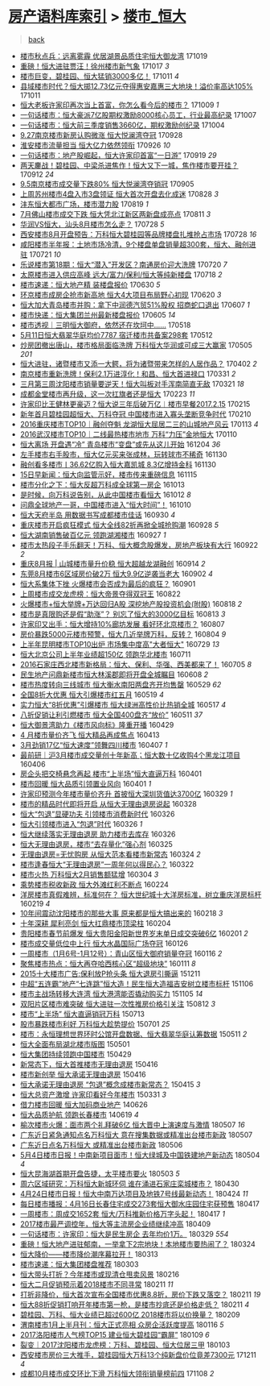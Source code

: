 [房产语料库索引](../../README.md)  > [楼市_恒大](楼市_恒大.md)
====
> [back](../README.md)

- [楼市秋点兵：远离雾霾 优居湖景品质住宅恒大御龙湾](http://jkwz.applinzi.com/ittc/7026180582021792784.html#%E6%A5%BC%E5%B8%82%E7%A7%8B%E7%82%B9%E5%85%B5%EF%BC%9A%E8%BF%9C%E7%A6%BB%E9%9B%BE%E9%9C%BE+%E4%BC%98%E5%B1%85%E6%B9%96%E6%99%AF%E5%93%81%E8%B4%A8%E4%BD%8F%E5%AE%85%E6%81%92%E5%A4%A7%E5%BE%A1%E9%BE%99%E6%B9%BE) 171019  
- [重磅！恒大进驻贾汪！徐州楼市新气象](http://jkwz.applinzi.com/ittc/7025438678686630928.html#%E9%87%8D%E7%A3%85%EF%BC%81%E6%81%92%E5%A4%A7%E8%BF%9B%E9%A9%BB%E8%B4%BE%E6%B1%AA%EF%BC%81%E5%BE%90%E5%B7%9E%E6%A5%BC%E5%B8%82%E6%96%B0%E6%B0%94%E8%B1%A1) 171017 *3* 
- [楼市巨变，碧桂园、恒大猛销3000多亿！](http://jkwz.applinzi.com/ittc/7023231100976104465.html#%E6%A5%BC%E5%B8%82%E5%B7%A8%E5%8F%98%EF%BC%8C%E7%A2%A7%E6%A1%82%E5%9B%AD%E3%80%81%E6%81%92%E5%A4%A7%E7%8C%9B%E9%94%803000%E5%A4%9A%E4%BA%BF%EF%BC%81) 171011 *4* 
- [县域楼市时代？恒大掷12.73亿元夺得惠安嘉惠三大地块！溢价率高达105%](http://jkwz.applinzi.com/ittc/7023189539751986193.html#%E5%8E%BF%E5%9F%9F%E6%A5%BC%E5%B8%82%E6%97%B6%E4%BB%A3%EF%BC%9F%E6%81%92%E5%A4%A7%E6%8E%B712.73%E4%BA%BF%E5%85%83%E5%A4%BA%E5%BE%97%E6%83%A0%E5%AE%89%E5%98%89%E6%83%A0%E4%B8%89%E5%A4%A7%E5%9C%B0%E5%9D%97%EF%BC%81%E6%BA%A2%E4%BB%B7%E7%8E%87%E9%AB%98%E8%BE%BE105%25) 171011  
- [恒大老板许家印再次当上首富，你怎么看今后的楼市？](http://jkwz.applinzi.com/ittc/7022364651088774160.html#%E6%81%92%E5%A4%A7%E8%80%81%E6%9D%BF%E8%AE%B8%E5%AE%B6%E5%8D%B0%E5%86%8D%E6%AC%A1%E5%BD%93%E4%B8%8A%E9%A6%96%E5%AF%8C%EF%BC%8C%E4%BD%A0%E6%80%8E%E4%B9%88%E7%9C%8B%E4%BB%8A%E5%90%8E%E7%9A%84%E6%A5%BC%E5%B8%82%EF%BC%9F) 171009 *1* 
- [一句话楼市：恒大豪派7亿股期权激励8000核心员工，行业最高纪录](http://jkwz.applinzi.com/ittc/7021663870329029648.html#%E4%B8%80%E5%8F%A5%E8%AF%9D%E6%A5%BC%E5%B8%82%EF%BC%9A%E6%81%92%E5%A4%A7%E8%B1%AA%E6%B4%BE7%E4%BA%BF%E8%82%A1%E6%9C%9F%E6%9D%83%E6%BF%80%E5%8A%B18000%E6%A0%B8%E5%BF%83%E5%91%98%E5%B7%A5%EF%BC%8C%E8%A1%8C%E4%B8%9A%E6%9C%80%E9%AB%98%E7%BA%AA%E5%BD%95) 171007  
- [一句话楼市：恒大前三季度销售3660亿，期权激励创纪录](http://jkwz.applinzi.com/ittc/7020538411641996305.html#%E4%B8%80%E5%8F%A5%E8%AF%9D%E6%A5%BC%E5%B8%82%EF%BC%9A%E6%81%92%E5%A4%A7%E5%89%8D%E4%B8%89%E5%AD%A3%E5%BA%A6%E9%94%80%E5%94%AE3660%E4%BA%BF%EF%BC%8C%E6%9C%9F%E6%9D%83%E6%BF%80%E5%8A%B1%E5%88%9B%E7%BA%AA%E5%BD%95) 171004  
- [9.27南京楼市新房认购微涨 恒大悦澜湾夺冠](http://jkwz.applinzi.com/ittc/7018246761074918416.html#9.27%E5%8D%97%E4%BA%AC%E6%A5%BC%E5%B8%82%E6%96%B0%E6%88%BF%E8%AE%A4%E8%B4%AD%E5%BE%AE%E6%B6%A8+%E6%81%92%E5%A4%A7%E6%82%A6%E6%BE%9C%E6%B9%BE%E5%A4%BA%E5%86%A0) 170928  
- [淮安楼市流量担当 恒大亿力依然领衔](http://jkwz.applinzi.com/ittc/7017542155789403153.html#%E6%B7%AE%E5%AE%89%E6%A5%BC%E5%B8%82%E6%B5%81%E9%87%8F%E6%8B%85%E5%BD%93+%E6%81%92%E5%A4%A7%E4%BA%BF%E5%8A%9B%E4%BE%9D%E7%84%B6%E9%A2%86%E8%A1%94) 170926 *10* 
- [一句话楼市：地产股崛起，恒大许家印首富“一日游”](http://jkwz.applinzi.com/ittc/7014791705545671697.html#%E4%B8%80%E5%8F%A5%E8%AF%9D%E6%A5%BC%E5%B8%82%EF%BC%9A%E5%9C%B0%E4%BA%A7%E8%82%A1%E5%B4%9B%E8%B5%B7%EF%BC%8C%E6%81%92%E5%A4%A7%E8%AE%B8%E5%AE%B6%E5%8D%B0%E9%A6%96%E5%AF%8C%E2%80%9C%E4%B8%80%E6%97%A5%E6%B8%B8%E2%80%9D) 170919 *29* 
- [两天鏖战！碧桂园、中梁杀进焦作！恒大又下一城，焦作楼市要开挂？](http://jkwz.applinzi.com/ittc/7012342433898300432.html#%E4%B8%A4%E5%A4%A9%E9%8F%96%E6%88%98%EF%BC%81%E7%A2%A7%E6%A1%82%E5%9B%AD%E3%80%81%E4%B8%AD%E6%A2%81%E6%9D%80%E8%BF%9B%E7%84%A6%E4%BD%9C%EF%BC%81%E6%81%92%E5%A4%A7%E5%8F%88%E4%B8%8B%E4%B8%80%E5%9F%8E%EF%BC%8C%E7%84%A6%E4%BD%9C%E6%A5%BC%E5%B8%82%E8%A6%81%E5%BC%80%E6%8C%82%EF%BC%9F) 170912 *24* 
- [9.5南京楼市成交量下跌80% 恒大悦澜湾夺销冠](http://jkwz.applinzi.com/ittc/7009945226356196368.html#9.5%E5%8D%97%E4%BA%AC%E6%A5%BC%E5%B8%82%E6%88%90%E4%BA%A4%E9%87%8F%E4%B8%8B%E8%B7%8C80%25+%E6%81%92%E5%A4%A7%E6%82%A6%E6%BE%9C%E6%B9%BE%E5%A4%BA%E9%94%80%E5%86%A0) 170905  
- [上周苏州楼市4盘入市3盘领证 恒大首次开盘去化成迷](http://jkwz.applinzi.com/ittc/7006805339088094224.html#%E4%B8%8A%E5%91%A8%E8%8B%8F%E5%B7%9E%E6%A5%BC%E5%B8%824%E7%9B%98%E5%85%A5%E5%B8%823%E7%9B%98%E9%A2%86%E8%AF%81+%E6%81%92%E5%A4%A7%E9%A6%96%E6%AC%A1%E5%BC%80%E7%9B%98%E5%8E%BB%E5%8C%96%E6%88%90%E8%BF%B7) 170828 *3* 
- [沣东恒大都市广场，楼市潜力股](http://jkwz.applinzi.com/ittc/7003468646301828113.html#%E6%B2%A3%E4%B8%9C%E6%81%92%E5%A4%A7%E9%83%BD%E5%B8%82%E5%B9%BF%E5%9C%BA%EF%BC%8C%E6%A5%BC%E5%B8%82%E6%BD%9C%E5%8A%9B%E8%82%A1) 170819 *1* 
- [7月佛山楼市成交下跌 恒大凭北江新区两新盘成亮点](http://jkwz.applinzi.com/ittc/7000448578286519313.html#7%E6%9C%88%E4%BD%9B%E5%B1%B1%E6%A5%BC%E5%B8%82%E6%88%90%E4%BA%A4%E4%B8%8B%E8%B7%8C+%E6%81%92%E5%A4%A7%E5%87%AD%E5%8C%97%E6%B1%9F%E6%96%B0%E5%8C%BA%E4%B8%A4%E6%96%B0%E7%9B%98%E6%88%90%E4%BA%AE%E7%82%B9) 170811 *3* 
- [华润VS恒大，汕头8月楼市怎么走？](http://jkwz.applinzi.com/ittc/6995362000769909777.html#%E5%8D%8E%E6%B6%A6VS%E6%81%92%E5%A4%A7%EF%BC%8C%E6%B1%95%E5%A4%B48%E6%9C%88%E6%A5%BC%E5%B8%82%E6%80%8E%E4%B9%88%E8%B5%B0%EF%BC%9F) 170728 *5* 
- [西安楼市8月开盘预告：万科恒大碧桂园等品牌楼盘扎堆抢占市场](http://jkwz.applinzi.com/ittc/6995263836318598160.html#%E8%A5%BF%E5%AE%89%E6%A5%BC%E5%B8%828%E6%9C%88%E5%BC%80%E7%9B%98%E9%A2%84%E5%91%8A%EF%BC%9A%E4%B8%87%E7%A7%91%E6%81%92%E5%A4%A7%E7%A2%A7%E6%A1%82%E5%9B%AD%E7%AD%89%E5%93%81%E7%89%8C%E6%A5%BC%E7%9B%98%E6%89%8E%E5%A0%86%E6%8A%A2%E5%8D%A0%E5%B8%82%E5%9C%BA) 170728 *16* 
- [咸阳楼市半年报：土地市场冷清，9个楼盘单盘销量超300套，恒大、融创进驻](http://jkwz.applinzi.com/ittc/6992817877978448913.html#%E5%92%B8%E9%98%B3%E6%A5%BC%E5%B8%82%E5%8D%8A%E5%B9%B4%E6%8A%A5%EF%BC%9A%E5%9C%9F%E5%9C%B0%E5%B8%82%E5%9C%BA%E5%86%B7%E6%B8%85%EF%BC%8C9%E4%B8%AA%E6%A5%BC%E7%9B%98%E5%8D%95%E7%9B%98%E9%94%80%E9%87%8F%E8%B6%85300%E5%A5%97%EF%BC%8C%E6%81%92%E5%A4%A7%E3%80%81%E8%9E%8D%E5%88%9B%E8%BF%9B%E9%A9%BB) 170721 *10* 
- [乐说楼市第18期：恒大“潜入”开发区？南通房价迎大洗牌](http://jkwz.applinzi.com/ittc/6992391841709048849.html#%E4%B9%90%E8%AF%B4%E6%A5%BC%E5%B8%82%E7%AC%AC18%E6%9C%9F%EF%BC%9A%E6%81%92%E5%A4%A7%E2%80%9C%E6%BD%9C%E5%85%A5%E2%80%9D%E5%BC%80%E5%8F%91%E5%8C%BA%EF%BC%9F%E5%8D%97%E9%80%9A%E6%88%BF%E4%BB%B7%E8%BF%8E%E5%A4%A7%E6%B4%97%E7%89%8C) 170720 *7* 
- [太原楼市进入供应高峰 远大/富力/保利/恒大等纯新楼盘](http://jkwz.applinzi.com/ittc/6991657661723313168.html#%E5%A4%AA%E5%8E%9F%E6%A5%BC%E5%B8%82%E8%BF%9B%E5%85%A5%E4%BE%9B%E5%BA%94%E9%AB%98%E5%B3%B0+%E8%BF%9C%E5%A4%A7%2F%E5%AF%8C%E5%8A%9B%2F%E4%BF%9D%E5%88%A9%2F%E6%81%92%E5%A4%A7%E7%AD%89%E7%BA%AF%E6%96%B0%E6%A5%BC%E7%9B%98) 170718 *2* 
- [楼市速递：恒大地产精 装楼盘报价](http://jkwz.applinzi.com/ittc/6984869514242950148.html#%E6%A5%BC%E5%B8%82%E9%80%9F%E9%80%92%EF%BC%9A%E6%81%92%E5%A4%A7%E5%9C%B0%E4%BA%A7%E7%B2%BE+%E8%A3%85%E6%A5%BC%E7%9B%98%E6%8A%A5%E4%BB%B7) 170630 *5* 
- [环京楼市成房企抢市新高地 恒大4大项目布局野心初现](http://jkwz.applinzi.com/ittc/6981279554902426628.html#%E7%8E%AF%E4%BA%AC%E6%A5%BC%E5%B8%82%E6%88%90%E6%88%BF%E4%BC%81%E6%8A%A2%E5%B8%82%E6%96%B0%E9%AB%98%E5%9C%B0+%E6%81%92%E5%A4%A74%E5%A4%A7%E9%A1%B9%E7%9B%AE%E5%B8%83%E5%B1%80%E9%87%8E%E5%BF%83%E5%88%9D%E7%8E%B0) 170620 *3* 
- [恒大加大青岛楼市并购：拿下中润德汽贸51%股权 招商蛇口退出](http://jkwz.applinzi.com/ittc/6976208490295985157.html#%E6%81%92%E5%A4%A7%E5%8A%A0%E5%A4%A7%E9%9D%92%E5%B2%9B%E6%A5%BC%E5%B8%82%E5%B9%B6%E8%B4%AD%EF%BC%9A%E6%8B%BF%E4%B8%8B%E4%B8%AD%E6%B6%A6%E5%BE%B7%E6%B1%BD%E8%B4%B851%25%E8%82%A1%E6%9D%83+%E6%8B%9B%E5%95%86%E8%9B%87%E5%8F%A3%E9%80%80%E5%87%BA) 170607 *1* 
- [楼市快递：恒大集团兰州最新楼盘报价](http://jkwz.applinzi.com/ittc/6975599778904687621.html#%E6%A5%BC%E5%B8%82%E5%BF%AB%E9%80%92%EF%BC%9A%E6%81%92%E5%A4%A7%E9%9B%86%E5%9B%A2%E5%85%B0%E5%B7%9E%E6%9C%80%E6%96%B0%E6%A5%BC%E7%9B%98%E6%8A%A5%E4%BB%B7) 170605 *14* 
- [楼市透视｜三明恒大御府，依然还在坎坷中……](http://jkwz.applinzi.com/ittc/6969107101006693380.html#%E6%A5%BC%E5%B8%82%E9%80%8F%E8%A7%86%EF%BD%9C%E4%B8%89%E6%98%8E%E6%81%92%E5%A4%A7%E5%BE%A1%E5%BA%9C%EF%BC%8C%E4%BE%9D%E7%84%B6%E8%BF%98%E5%9C%A8%E5%9D%8E%E5%9D%B7%E4%B8%AD%E2%80%A6%E2%80%A6) 170518  
- [5月11日恒大翡翠华庭均价7787 宿迁楼市共备案298套](http://jkwz.applinzi.com/ittc/6966783077245256709.html#5%E6%9C%8811%E6%97%A5%E6%81%92%E5%A4%A7%E7%BF%A1%E7%BF%A0%E5%8D%8E%E5%BA%AD%E5%9D%87%E4%BB%B77787+%E5%AE%BF%E8%BF%81%E6%A5%BC%E5%B8%82%E5%85%B1%E5%A4%87%E6%A1%88298%E5%A5%97) 170512  
- [炒房团撤出唐山，楼市格局面临洗牌 万科恒大华润或可成三大赢家](http://jkwz.applinzi.com/ittc/6964325780208223236.html#%E7%82%92%E6%88%BF%E5%9B%A2%E6%92%A4%E5%87%BA%E5%94%90%E5%B1%B1%EF%BC%8C%E6%A5%BC%E5%B8%82%E6%A0%BC%E5%B1%80%E9%9D%A2%E4%B8%B4%E6%B4%97%E7%89%8C+%E4%B8%87%E7%A7%91%E6%81%92%E5%A4%A7%E5%8D%8E%E6%B6%A6%E6%88%96%E5%8F%AF%E6%88%90%E4%B8%89%E5%A4%A7%E8%B5%A2%E5%AE%B6) 170505 *201* 
- [恒大进驻，诸暨楼市又添一大鳄，将为诸暨带来怎样的人居作品？](http://jkwz.applinzi.com/ittc/6952037245136667653.html#%E6%81%92%E5%A4%A7%E8%BF%9B%E9%A9%BB%EF%BC%8C%E8%AF%B8%E6%9A%A8%E6%A5%BC%E5%B8%82%E5%8F%88%E6%B7%BB%E4%B8%80%E5%A4%A7%E9%B3%84%EF%BC%8C%E5%B0%86%E4%B8%BA%E8%AF%B8%E6%9A%A8%E5%B8%A6%E6%9D%A5%E6%80%8E%E6%A0%B7%E7%9A%84%E4%BA%BA%E5%B1%85%E4%BD%9C%E5%93%81%EF%BC%9F) 170402 *2* 
- [南京楼市重新洗牌！保利2.1万进淳化！和昌、恒大首进禄口](http://jkwz.applinzi.com/ittc/6951226634668606468.html#%E5%8D%97%E4%BA%AC%E6%A5%BC%E5%B8%82%E9%87%8D%E6%96%B0%E6%B4%97%E7%89%8C%EF%BC%81%E4%BF%9D%E5%88%A92.1%E4%B8%87%E8%BF%9B%E6%B7%B3%E5%8C%96%EF%BC%81%E5%92%8C%E6%98%8C%E3%80%81%E6%81%92%E5%A4%A7%E9%A6%96%E8%BF%9B%E7%A6%84%E5%8F%A3) 170331 *2* 
- [三月第三周沈阳楼市销量要逆天！恒大叫板对手浑南简直无敌](http://jkwz.applinzi.com/ittc/6947418095617573892.html#%E4%B8%89%E6%9C%88%E7%AC%AC%E4%B8%89%E5%91%A8%E6%B2%88%E9%98%B3%E6%A5%BC%E5%B8%82%E9%94%80%E9%87%8F%E8%A6%81%E9%80%86%E5%A4%A9%EF%BC%81%E6%81%92%E5%A4%A7%E5%8F%AB%E6%9D%BF%E5%AF%B9%E6%89%8B%E6%B5%91%E5%8D%97%E7%AE%80%E7%9B%B4%E6%97%A0%E6%95%8C) 170321 *18* 
- [成都金堂楼市再升级，这一次扛旗者还是恒大](http://jkwz.applinzi.com/ittc/6937837015117857797.html#%E6%88%90%E9%83%BD%E9%87%91%E5%A0%82%E6%A5%BC%E5%B8%82%E5%86%8D%E5%8D%87%E7%BA%A7%EF%BC%8C%E8%BF%99%E4%B8%80%E6%AC%A1%E6%89%9B%E6%97%97%E8%80%85%E8%BF%98%E6%98%AF%E6%81%92%E5%A4%A7) 170223 *11* 
- [许家印比王健林更豪迈？恒大说三年后破万亿︱楼市早餐2017.2.15](http://jkwz.applinzi.com/ittc/6934745369354437637.html#%E8%AE%B8%E5%AE%B6%E5%8D%B0%E6%AF%94%E7%8E%8B%E5%81%A5%E6%9E%97%E6%9B%B4%E8%B1%AA%E8%BF%88%EF%BC%9F%E6%81%92%E5%A4%A7%E8%AF%B4%E4%B8%89%E5%B9%B4%E5%90%8E%E7%A0%B4%E4%B8%87%E4%BA%BF%EF%B8%B1%E6%A5%BC%E5%B8%82%E6%97%A9%E9%A4%902017.2.15) 170215  
- [新年首月碧桂园超恒大、万科夺冠 中国楼市进入寡头垄断竞争时代](http://jkwz.applinzi.com/ittc/6933005399665148932.html#%E6%96%B0%E5%B9%B4%E9%A6%96%E6%9C%88%E7%A2%A7%E6%A1%82%E5%9B%AD%E8%B6%85%E6%81%92%E5%A4%A7%E3%80%81%E4%B8%87%E7%A7%91%E5%A4%BA%E5%86%A0+%E4%B8%AD%E5%9B%BD%E6%A5%BC%E5%B8%82%E8%BF%9B%E5%85%A5%E5%AF%A1%E5%A4%B4%E5%9E%84%E6%96%AD%E7%AB%9E%E4%BA%89%E6%97%B6%E4%BB%A3) 170210  
- [2016重庆楼市TOP10｜融创夺魁 龙湖恒大屈居二三的山城地产风云](http://jkwz.applinzi.com/ittc/6922673502741332996.html#2016%E9%87%8D%E5%BA%86%E6%A5%BC%E5%B8%82TOP10%EF%BD%9C%E8%9E%8D%E5%88%9B%E5%A4%BA%E9%AD%81+%E9%BE%99%E6%B9%96%E6%81%92%E5%A4%A7%E5%B1%88%E5%B1%85%E4%BA%8C%E4%B8%89%E7%9A%84%E5%B1%B1%E5%9F%8E%E5%9C%B0%E4%BA%A7%E9%A3%8E%E4%BA%91) 170113 *4* 
- [2016武汉楼市TOP10｜二线最热楼市地市 万科“力压”金地恒大](http://jkwz.applinzi.com/ittc/6921296908814648324.html#2016%E6%AD%A6%E6%B1%89%E6%A5%BC%E5%B8%82TOP10%EF%BD%9C%E4%BA%8C%E7%BA%BF%E6%9C%80%E7%83%AD%E6%A5%BC%E5%B8%82%E5%9C%B0%E5%B8%82+%E4%B8%87%E7%A7%91%E2%80%9C%E5%8A%9B%E5%8E%8B%E2%80%9D%E9%87%91%E5%9C%B0%E6%81%92%E5%A4%A7) 170110  
- [恒大离场 开盘遇“冷” 青岛楼市“变盘”或先从这儿开始](http://jkwz.applinzi.com/ittc/6907801952598885381.html#%E6%81%92%E5%A4%A7%E7%A6%BB%E5%9C%BA+%E5%BC%80%E7%9B%98%E9%81%87%E2%80%9C%E5%86%B7%E2%80%9D+%E9%9D%92%E5%B2%9B%E6%A5%BC%E5%B8%82%E2%80%9C%E5%8F%98%E7%9B%98%E2%80%9D%E6%88%96%E5%85%88%E4%BB%8E%E8%BF%99%E5%84%BF%E5%BC%80%E5%A7%8B) 161204 *36* 
- [左手楼市右手股市，恒大亿元买来张成林，玩转球市不稀奇](http://jkwz.applinzi.com/ittc/6906314152443642884.html#%E5%B7%A6%E6%89%8B%E6%A5%BC%E5%B8%82%E5%8F%B3%E6%89%8B%E8%82%A1%E5%B8%82%EF%BC%8C%E6%81%92%E5%A4%A7%E4%BA%BF%E5%85%83%E4%B9%B0%E6%9D%A5%E5%BC%A0%E6%88%90%E6%9E%97%EF%BC%8C%E7%8E%A9%E8%BD%AC%E7%90%83%E5%B8%82%E4%B8%8D%E7%A8%80%E5%A5%87) 161130  
- [融创看多楼市丨36.62亿购入恒大嘉凯城 8.3亿增持金科](http://jkwz.applinzi.com/ittc/6906299890878907397.html#%E8%9E%8D%E5%88%9B%E7%9C%8B%E5%A4%9A%E6%A5%BC%E5%B8%82%E4%B8%A836.62%E4%BA%BF%E8%B4%AD%E5%85%A5%E6%81%92%E5%A4%A7%E5%98%89%E5%87%AF%E5%9F%8E+8.3%E4%BA%BF%E5%A2%9E%E6%8C%81%E9%87%91%E7%A7%91) 161130  
- [15日早新闻：恒大向监管示好，楼市传来重磅信息](http://jkwz.applinzi.com/ittc/6900622428064973829.html#15%E6%97%A5%E6%97%A9%E6%96%B0%E9%97%BB%EF%BC%9A%E6%81%92%E5%A4%A7%E5%90%91%E7%9B%91%E7%AE%A1%E7%A4%BA%E5%A5%BD%EF%BC%8C%E6%A5%BC%E5%B8%82%E4%BC%A0%E6%9D%A5%E9%87%8D%E7%A3%85%E4%BF%A1%E6%81%AF) 161115  
- [楼市分化之下：恒大反超万科成全球第一房企](http://jkwz.applinzi.com/ittc/6888426144029737988.html#%E6%A5%BC%E5%B8%82%E5%88%86%E5%8C%96%E4%B9%8B%E4%B8%8B%EF%BC%9A%E6%81%92%E5%A4%A7%E5%8F%8D%E8%B6%85%E4%B8%87%E7%A7%91%E6%88%90%E5%85%A8%E7%90%83%E7%AC%AC%E4%B8%80%E6%88%BF%E4%BC%81) 161013  
- [是时候，向万科说告别，从此中国楼市看恒大](http://jkwz.applinzi.com/ittc/6888093441564607493.html#%E6%98%AF%E6%97%B6%E5%80%99%EF%BC%8C%E5%90%91%E4%B8%87%E7%A7%91%E8%AF%B4%E5%91%8A%E5%88%AB%EF%BC%8C%E4%BB%8E%E6%AD%A4%E4%B8%AD%E5%9B%BD%E6%A5%BC%E5%B8%82%E7%9C%8B%E6%81%92%E5%A4%A7) 161012 *8* 
- [问鼎全球地产一哥，中国楼市进入“恒大时间”！](http://jkwz.applinzi.com/ittc/6887502308979508228.html#%E9%97%AE%E9%BC%8E%E5%85%A8%E7%90%83%E5%9C%B0%E4%BA%A7%E4%B8%80%E5%93%A5%EF%BC%8C%E4%B8%AD%E5%9B%BD%E6%A5%BC%E5%B8%82%E8%BF%9B%E5%85%A5%E2%80%9C%E6%81%92%E5%A4%A7%E6%97%B6%E9%97%B4%E2%80%9D%EF%BC%81) 161010  
- [恒大天府半岛 用数据书写成都楼市佳话](http://jkwz.applinzi.com/ittc/6883523077891163140.html#%E6%81%92%E5%A4%A7%E5%A4%A9%E5%BA%9C%E5%8D%8A%E5%B2%9B+%E7%94%A8%E6%95%B0%E6%8D%AE%E4%B9%A6%E5%86%99%E6%88%90%E9%83%BD%E6%A5%BC%E5%B8%82%E4%BD%B3%E8%AF%9D) 160930 *4* 
- [重庆楼市开启疯狂模式 恒大全线82折再掀全城抢购潮](http://jkwz.applinzi.com/ittc/6882714351328297988.html#%E9%87%8D%E5%BA%86%E6%A5%BC%E5%B8%82%E5%BC%80%E5%90%AF%E7%96%AF%E7%8B%82%E6%A8%A1%E5%BC%8F+%E6%81%92%E5%A4%A7%E5%85%A8%E7%BA%BF82%E6%8A%98%E5%86%8D%E6%8E%80%E5%85%A8%E5%9F%8E%E6%8A%A2%E8%B4%AD%E6%BD%AE) 160928 *5* 
- [恒大湖南销售破百亿元 领跑湖湘楼市](http://jkwz.applinzi.com/ittc/6882440690428019716.html#%E6%81%92%E5%A4%A7%E6%B9%96%E5%8D%97%E9%94%80%E5%94%AE%E7%A0%B4%E7%99%BE%E4%BA%BF%E5%85%83+%E9%A2%86%E8%B7%91%E6%B9%96%E6%B9%98%E6%A5%BC%E5%B8%82) 160927 *1* 
- [楼市太热段子手乐翻天！万科、恒大概念股爆发，房地产板块有大行](http://jkwz.applinzi.com/ittc/6880794704521724932.html#%E6%A5%BC%E5%B8%82%E5%A4%AA%E7%83%AD%E6%AE%B5%E5%AD%90%E6%89%8B%E4%B9%90%E7%BF%BB%E5%A4%A9%EF%BC%81%E4%B8%87%E7%A7%91%E3%80%81%E6%81%92%E5%A4%A7%E6%A6%82%E5%BF%B5%E8%82%A1%E7%88%86%E5%8F%91%EF%BC%8C%E6%88%BF%E5%9C%B0%E4%BA%A7%E6%9D%BF%E5%9D%97%E6%9C%89%E5%A4%A7%E8%A1%8C) 160922 *2* 
- [重庆8月报 | 山城楼市量升价稳 恒大超越龙湖融创](http://jkwz.applinzi.com/ittc/6877784779717608452.html#%E9%87%8D%E5%BA%868%E6%9C%88%E6%8A%A5+%7C+%E5%B1%B1%E5%9F%8E%E6%A5%BC%E5%B8%82%E9%87%8F%E5%8D%87%E4%BB%B7%E7%A8%B3+%E6%81%92%E5%A4%A7%E8%B6%85%E8%B6%8A%E9%BE%99%E6%B9%96%E8%9E%8D%E5%88%9B) 160914 *2* 
- [东莞8月楼市6区域房价破2万 恒大9.9亿逆袭当老大](http://jkwz.applinzi.com/ittc/6873208424959050757.html#%E4%B8%9C%E8%8E%9E8%E6%9C%88%E6%A5%BC%E5%B8%826%E5%8C%BA%E5%9F%9F%E6%88%BF%E4%BB%B7%E7%A0%B42%E4%B8%87+%E6%81%92%E5%A4%A79.9%E4%BA%BF%E9%80%86%E8%A2%AD%E5%BD%93%E8%80%81%E5%A4%A7) 160902 *4* 
- [恒大系集体下挫 火爆楼市会否成为最后的疯狂？](http://jkwz.applinzi.com/ittc/6872927859039011845.html#%E6%81%92%E5%A4%A7%E7%B3%BB%E9%9B%86%E4%BD%93%E4%B8%8B%E6%8C%AB+%E7%81%AB%E7%88%86%E6%A5%BC%E5%B8%82%E4%BC%9A%E5%90%A6%E6%88%90%E4%B8%BA%E6%9C%80%E5%90%8E%E7%9A%84%E7%96%AF%E7%8B%82%EF%BC%9F) 160901  
- [上周楼市成交龙虎榜：恒大帝景夺得双冠王](http://jkwz.applinzi.com/ittc/6869235147198694405.html#%E4%B8%8A%E5%91%A8%E6%A5%BC%E5%B8%82%E6%88%90%E4%BA%A4%E9%BE%99%E8%99%8E%E6%A6%9C%EF%BC%9A%E6%81%92%E5%A4%A7%E5%B8%9D%E6%99%AF%E5%A4%BA%E5%BE%97%E5%8F%8C%E5%86%A0%E7%8E%8B) 160822  
- [火爆楼市+恒大举牌+万达回归A股 深挖地产股投资机会(附股)](http://jkwz.applinzi.com/ittc/6867763653180392453.html#%E7%81%AB%E7%88%86%E6%A5%BC%E5%B8%82%2B%E6%81%92%E5%A4%A7%E4%B8%BE%E7%89%8C%2B%E4%B8%87%E8%BE%BE%E5%9B%9E%E5%BD%92A%E8%82%A1+%E6%B7%B1%E6%8C%96%E5%9C%B0%E4%BA%A7%E8%82%A1%E6%8A%95%E8%B5%84%E6%9C%BA%E4%BC%9A%28%E9%99%84%E8%82%A1%29) 160818 *2* 
- [楼市是真限购还是假“助涨”？ 别忘了恒大的3000亿目标](http://jkwz.applinzi.com/ittc/6865629596153807876.html#%E6%A5%BC%E5%B8%82%E6%98%AF%E7%9C%9F%E9%99%90%E8%B4%AD%E8%BF%98%E6%98%AF%E5%81%87%E2%80%9C%E5%8A%A9%E6%B6%A8%E2%80%9D%EF%BC%9F+%E5%88%AB%E5%BF%98%E4%BA%86%E6%81%92%E5%A4%A7%E7%9A%843000%E4%BA%BF%E7%9B%AE%E6%A0%87) 160813 *3* 
- [许家印又出手：恒大增持10%廊坊发展 看好环北京楼市？](http://jkwz.applinzi.com/ittc/6863535486966170628.html#%E8%AE%B8%E5%AE%B6%E5%8D%B0%E5%8F%88%E5%87%BA%E6%89%8B%EF%BC%9A%E6%81%92%E5%A4%A7%E5%A2%9E%E6%8C%8110%25%E5%BB%8A%E5%9D%8A%E5%8F%91%E5%B1%95+%E7%9C%8B%E5%A5%BD%E7%8E%AF%E5%8C%97%E4%BA%AC%E6%A5%BC%E5%B8%82%EF%BC%9F) 160807  
- [房价暴跌5000元楼市预警，恒大几近举牌万科，反转？](http://jkwz.applinzi.com/ittc/6862581596485583877.html#%E6%88%BF%E4%BB%B7%E6%9A%B4%E8%B7%8C5000%E5%85%83%E6%A5%BC%E5%B8%82%E9%A2%84%E8%AD%A6%EF%BC%8C%E6%81%92%E5%A4%A7%E5%87%A0%E8%BF%91%E4%B8%BE%E7%89%8C%E4%B8%87%E7%A7%91%EF%BC%8C%E5%8F%8D%E8%BD%AC%EF%BC%9F) 160804 *9* 
- [上半年昆明楼市TOP10出炉 市场集中度高&quot;大者恒大&quot;](http://jkwz.applinzi.com/ittc/6860201863726760964.html#%E4%B8%8A%E5%8D%8A%E5%B9%B4%E6%98%86%E6%98%8E%E6%A5%BC%E5%B8%82TOP10%E5%87%BA%E7%82%89+%E5%B8%82%E5%9C%BA%E9%9B%86%E4%B8%AD%E5%BA%A6%E9%AB%98%26quot%3B%E5%A4%A7%E8%80%85%E6%81%92%E5%A4%A7%26quot%3B) 160729 *13* 
- [恒大北京公司上半年业绩超150亿 领跑华北楼市](http://jkwz.applinzi.com/ittc/6853607209778545668.html#%E6%81%92%E5%A4%A7%E5%8C%97%E4%BA%AC%E5%85%AC%E5%8F%B8%E4%B8%8A%E5%8D%8A%E5%B9%B4%E4%B8%9A%E7%BB%A9%E8%B6%85150%E4%BA%BF+%E9%A2%86%E8%B7%91%E5%8D%8E%E5%8C%97%E6%A5%BC%E5%B8%82) 160711  
- [2016石家庄西北楼市新格局：恒大、保利、华强、西美都来了！](http://jkwz.applinzi.com/ittc/6851452063619482628.html#2016%E7%9F%B3%E5%AE%B6%E5%BA%84%E8%A5%BF%E5%8C%97%E6%A5%BC%E5%B8%82%E6%96%B0%E6%A0%BC%E5%B1%80%EF%BC%9A%E6%81%92%E5%A4%A7%E3%80%81%E4%BF%9D%E5%88%A9%E3%80%81%E5%8D%8E%E5%BC%BA%E3%80%81%E8%A5%BF%E7%BE%8E%E9%83%BD%E6%9D%A5%E4%BA%86%EF%BC%81) 160705 *8* 
- [民生地产问鼎新楼市恒大林溪郡即将开盘全城瞩目](http://jkwz.applinzi.com/ittc/6841241361457873924.html#%E6%B0%91%E7%94%9F%E5%9C%B0%E4%BA%A7%E9%97%AE%E9%BC%8E%E6%96%B0%E6%A5%BC%E5%B8%82%E6%81%92%E5%A4%A7%E6%9E%97%E6%BA%AA%E9%83%A1%E5%8D%B3%E5%B0%86%E5%BC%80%E7%9B%98%E5%85%A8%E5%9F%8E%E7%9E%A9%E7%9B%AE) 160608 *2* 
- [楼市热度转向三线城市 恒大衡水南阳两盘齐开均售罄](http://jkwz.applinzi.com/ittc/6837713031903314948.html#%E6%A5%BC%E5%B8%82%E7%83%AD%E5%BA%A6%E8%BD%AC%E5%90%91%E4%B8%89%E7%BA%BF%E5%9F%8E%E5%B8%82+%E6%81%92%E5%A4%A7%E8%A1%A1%E6%B0%B4%E5%8D%97%E9%98%B3%E4%B8%A4%E7%9B%98%E9%BD%90%E5%BC%80%E5%9D%87%E5%94%AE%E7%BD%84) 160529 *62* 
- [全国8折大优惠 恒大引爆楼市红五月](http://jkwz.applinzi.com/ittc/6833845001213461508.html#%E5%85%A8%E5%9B%BD8%E6%8A%98%E5%A4%A7%E4%BC%98%E6%83%A0+%E6%81%92%E5%A4%A7%E5%BC%95%E7%88%86%E6%A5%BC%E5%B8%82%E7%BA%A2%E4%BA%94%E6%9C%88) 160519 *4* 
- [实力恒大“8折优惠”引爆楼市 恒大绿洲高性价比热销全城](http://jkwz.applinzi.com/ittc/6833224867788620805.html#%E5%AE%9E%E5%8A%9B%E6%81%92%E5%A4%A7%E2%80%9C8%E6%8A%98%E4%BC%98%E6%83%A0%E2%80%9D%E5%BC%95%E7%88%86%E6%A5%BC%E5%B8%82+%E6%81%92%E5%A4%A7%E7%BB%BF%E6%B4%B2%E9%AB%98%E6%80%A7%E4%BB%B7%E6%AF%94%E7%83%AD%E9%94%80%E5%85%A8%E5%9F%8E) 160517 *4* 
- [八折促销让利引燃楼市 恒大全国400盘齐“放价”](http://jkwz.applinzi.com/ittc/6830976834665448453.html#%E5%85%AB%E6%8A%98%E4%BF%83%E9%94%80%E8%AE%A9%E5%88%A9%E5%BC%95%E7%87%83%E6%A5%BC%E5%B8%82+%E6%81%92%E5%A4%A7%E5%85%A8%E5%9B%BD400%E7%9B%98%E9%BD%90%E2%80%9C%E6%94%BE%E4%BB%B7%E2%80%9D) 160511 *37* 
- [恒大御景湾助力《楼市风向标》隆重开播](http://jkwz.applinzi.com/ittc/6826585216105579525.html#%E6%81%92%E5%A4%A7%E5%BE%A1%E6%99%AF%E6%B9%BE%E5%8A%A9%E5%8A%9B%E3%80%8A%E6%A5%BC%E5%B8%82%E9%A3%8E%E5%90%91%E6%A0%87%E3%80%8B%E9%9A%86%E9%87%8D%E5%BC%80%E6%92%AD) 160429  
- [4 月楼市量价齐飞 恒大精品再成焦点](http://jkwz.applinzi.com/ittc/6820451458344289285.html#4+%E6%9C%88%E6%A5%BC%E5%B8%82%E9%87%8F%E4%BB%B7%E9%BD%90%E9%A3%9E+%E6%81%92%E5%A4%A7%E7%B2%BE%E5%93%81%E5%86%8D%E6%88%90%E7%84%A6%E7%82%B9) 160413  
- [3月劲销17亿“恒大速度”领舞四川楼市](http://jkwz.applinzi.com/ittc/6818221142779102212.html#3%E6%9C%88%E5%8A%B2%E9%94%8017%E4%BA%BF%E2%80%9C%E6%81%92%E5%A4%A7%E9%80%9F%E5%BA%A6%E2%80%9D%E9%A2%86%E8%88%9E%E5%9B%9B%E5%B7%9D%E6%A5%BC%E5%B8%82) 160407 *1* 
- [最前研｜沪3月楼市成交量创十年新高；恒大数十亿收购4个黑龙江项目](http://jkwz.applinzi.com/ittc/6818009338471777284.html#%E6%9C%80%E5%89%8D%E7%A0%94%EF%BD%9C%E6%B2%AA3%E6%9C%88%E6%A5%BC%E5%B8%82%E6%88%90%E4%BA%A4%E9%87%8F%E5%88%9B%E5%8D%81%E5%B9%B4%E6%96%B0%E9%AB%98%EF%BC%9B%E6%81%92%E5%A4%A7%E6%95%B0%E5%8D%81%E4%BA%BF%E6%94%B6%E8%B4%AD4%E4%B8%AA%E9%BB%91%E9%BE%99%E6%B1%9F%E9%A1%B9%E7%9B%AE) 160406  
- [房企头把交椅悬念再起 楼市“上半场”恒大直逼万科](http://jkwz.applinzi.com/ittc/6816098543563441156.html#%E6%88%BF%E4%BC%81%E5%A4%B4%E6%8A%8A%E4%BA%A4%E6%A4%85%E6%82%AC%E5%BF%B5%E5%86%8D%E8%B5%B7+%E6%A5%BC%E5%B8%82%E2%80%9C%E4%B8%8A%E5%8D%8A%E5%9C%BA%E2%80%9D%E6%81%92%E5%A4%A7%E7%9B%B4%E9%80%BC%E4%B8%87%E7%A7%91) 160401  
- [楼市回暖 恒大品质引领置业风向](http://jkwz.applinzi.com/ittc/6815998564635247621.html#%E6%A5%BC%E5%B8%82%E5%9B%9E%E6%9A%96+%E6%81%92%E5%A4%A7%E5%93%81%E8%B4%A8%E5%BC%95%E9%A2%86%E7%BD%AE%E4%B8%9A%E9%A3%8E%E5%90%91) 160401 *1* 
- [许家印预测今年楼市量价齐升 首披恒大深圳货值达3700亿](http://jkwz.applinzi.com/ittc/6815104485302993924.html#%E8%AE%B8%E5%AE%B6%E5%8D%B0%E9%A2%84%E6%B5%8B%E4%BB%8A%E5%B9%B4%E6%A5%BC%E5%B8%82%E9%87%8F%E4%BB%B7%E9%BD%90%E5%8D%87+%E9%A6%96%E6%8A%AB%E6%81%92%E5%A4%A7%E6%B7%B1%E5%9C%B3%E8%B4%A7%E5%80%BC%E8%BE%BE3700%E4%BA%BF) 160329 *1* 
- [楼市的精品时代即将开启 从恒大无理由退房说起](http://jkwz.applinzi.com/ittc/6814681091377988613.html#%E6%A5%BC%E5%B8%82%E7%9A%84%E7%B2%BE%E5%93%81%E6%97%B6%E4%BB%A3%E5%8D%B3%E5%B0%86%E5%BC%80%E5%90%AF+%E4%BB%8E%E6%81%92%E5%A4%A7%E6%97%A0%E7%90%86%E7%94%B1%E9%80%80%E6%88%BF%E8%AF%B4%E8%B5%B7) 160328  
- [恒大“包退”显硬功夫 引领楼市消费新时代](http://jkwz.applinzi.com/ittc/6813775774322525189.html#%E6%81%92%E5%A4%A7%E2%80%9C%E5%8C%85%E9%80%80%E2%80%9D%E6%98%BE%E7%A1%AC%E5%8A%9F%E5%A4%AB+%E5%BC%95%E9%A2%86%E6%A5%BC%E5%B8%82%E6%B6%88%E8%B4%B9%E6%96%B0%E6%97%B6%E4%BB%A3) 160326  
- [恒大引领楼市进入“包退”时代](http://jkwz.applinzi.com/ittc/6813766474069967877.html#%E6%81%92%E5%A4%A7%E5%BC%95%E9%A2%86%E6%A5%BC%E5%B8%82%E8%BF%9B%E5%85%A5%E2%80%9C%E5%8C%85%E9%80%80%E2%80%9D%E6%97%B6%E4%BB%A3) 160326 *1* 
- [恒大继续落实无理由退房 助力楼市去库存](http://jkwz.applinzi.com/ittc/6813702818040906756.html#%E6%81%92%E5%A4%A7%E7%BB%A7%E7%BB%AD%E8%90%BD%E5%AE%9E%E6%97%A0%E7%90%86%E7%94%B1%E9%80%80%E6%88%BF+%E5%8A%A9%E5%8A%9B%E6%A5%BC%E5%B8%82%E5%8E%BB%E5%BA%93%E5%AD%98) 160326  
- [恒大无理由退房，楼市“去存量化”强心剂](http://jkwz.applinzi.com/ittc/6813445183047730181.html#%E6%81%92%E5%A4%A7%E6%97%A0%E7%90%86%E7%94%B1%E9%80%80%E6%88%BF%EF%BC%8C%E6%A5%BC%E5%B8%82%E2%80%9C%E5%8E%BB%E5%AD%98%E9%87%8F%E5%8C%96%E2%80%9D%E5%BC%BA%E5%BF%83%E5%89%82) 160325  
- [无理由退房=无忧购房 从恒大范本看楼市新常态](http://jkwz.applinzi.com/ittc/6813110730790274052.html#%E6%97%A0%E7%90%86%E7%94%B1%E9%80%80%E6%88%BF%3D%E6%97%A0%E5%BF%A7%E8%B4%AD%E6%88%BF+%E4%BB%8E%E6%81%92%E5%A4%A7%E8%8C%83%E6%9C%AC%E7%9C%8B%E6%A5%BC%E5%B8%82%E6%96%B0%E5%B8%B8%E6%80%81) 160324 *2* 
- [楼市逢春恒大“无理由退房”一周年何以得民心？](http://jkwz.applinzi.com/ittc/6812198327701472260.html#%E6%A5%BC%E5%B8%82%E9%80%A2%E6%98%A5%E6%81%92%E5%A4%A7%E2%80%9C%E6%97%A0%E7%90%86%E7%94%B1%E9%80%80%E6%88%BF%E2%80%9D%E4%B8%80%E5%91%A8%E5%B9%B4%E4%BD%95%E4%BB%A5%E5%BE%97%E6%B0%91%E5%BF%83%EF%BC%9F) 160322  
- [楼市火热 万科恒大2月销售额猛增](http://jkwz.applinzi.com/ittc/6805522565455938564.html#%E6%A5%BC%E5%B8%82%E7%81%AB%E7%83%AD+%E4%B8%87%E7%A7%91%E6%81%92%E5%A4%A72%E6%9C%88%E9%94%80%E5%94%AE%E9%A2%9D%E7%8C%9B%E5%A2%9E) 160304 *3* 
- [乘势楼市税收新政 恒大外滩红利不断点](http://jkwz.applinzi.com/ittc/6802334306689090564.html#%E4%B9%98%E5%8A%BF%E6%A5%BC%E5%B8%82%E7%A8%8E%E6%94%B6%E6%96%B0%E6%94%BF+%E6%81%92%E5%A4%A7%E5%A4%96%E6%BB%A9%E7%BA%A2%E5%88%A9%E4%B8%8D%E6%96%AD%E7%82%B9) 160224  
- [洋房楼市真假难辨，标准何在？ 恒大世纪城十大洋房标准，树立重庆洋房标杆](http://jkwz.applinzi.com/ittc/6800344708123460613.html#%E6%B4%8B%E6%88%BF%E6%A5%BC%E5%B8%82%E7%9C%9F%E5%81%87%E9%9A%BE%E8%BE%A8%EF%BC%8C%E6%A0%87%E5%87%86%E4%BD%95%E5%9C%A8%EF%BC%9F+%E6%81%92%E5%A4%A7%E4%B8%96%E7%BA%AA%E5%9F%8E%E5%8D%81%E5%A4%A7%E6%B4%8B%E6%88%BF%E6%A0%87%E5%87%86%EF%BC%8C%E6%A0%91%E7%AB%8B%E9%87%8D%E5%BA%86%E6%B4%8B%E6%88%BF%E6%A0%87%E6%9D%86) 160219 *4* 
- [10年间震动沈阳楼市的那些大事 原来都是恒大搞出来的](http://jkwz.applinzi.com/ittc/6800178891159241732.html#10%E5%B9%B4%E9%97%B4%E9%9C%87%E5%8A%A8%E6%B2%88%E9%98%B3%E6%A5%BC%E5%B8%82%E7%9A%84%E9%82%A3%E4%BA%9B%E5%A4%A7%E4%BA%8B+%E5%8E%9F%E6%9D%A5%E9%83%BD%E6%98%AF%E6%81%92%E5%A4%A7%E6%90%9E%E5%87%BA%E6%9D%A5%E7%9A%84) 160218 *3* 
- [十年深耕 犀利亮剑 恒大扛鼎楼市顶梁柱](http://jkwz.applinzi.com/ittc/6794854688344245252.html#%E5%8D%81%E5%B9%B4%E6%B7%B1%E8%80%95+%E7%8A%80%E5%88%A9%E4%BA%AE%E5%89%91+%E6%81%92%E5%A4%A7%E6%89%9B%E9%BC%8E%E6%A5%BC%E5%B8%82%E9%A1%B6%E6%A2%81%E6%9F%B1) 160204  
- [贵阳楼市春节前爆发  恒大贵阳金阳新世界岁末单日成交突破6亿](http://jkwz.applinzi.com/ittc/6793896658450514949.html#%E8%B4%B5%E9%98%B3%E6%A5%BC%E5%B8%82%E6%98%A5%E8%8A%82%E5%89%8D%E7%88%86%E5%8F%91++%E6%81%92%E5%A4%A7%E8%B4%B5%E9%98%B3%E9%87%91%E9%98%B3%E6%96%B0%E4%B8%96%E7%95%8C%E5%B2%81%E6%9C%AB%E5%8D%95%E6%97%A5%E6%88%90%E4%BA%A4%E7%AA%81%E7%A0%B46%E4%BA%BF) 160201 *2* 
- [楼市成交量低位中上行 恒大水晶国际广场夺冠](http://jkwz.applinzi.com/ittc/6791618643351831556.html#%E6%A5%BC%E5%B8%82%E6%88%90%E4%BA%A4%E9%87%8F%E4%BD%8E%E4%BD%8D%E4%B8%AD%E4%B8%8A%E8%A1%8C+%E6%81%92%E5%A4%A7%E6%B0%B4%E6%99%B6%E5%9B%BD%E9%99%85%E5%B9%BF%E5%9C%BA%E5%A4%BA%E5%86%A0) 160126  
- [一周楼市（1月6号-1月12号）：青山区恒大御府销量夺冠](http://jkwz.applinzi.com/ittc/6787539351105963013.html#%E4%B8%80%E5%91%A8%E6%A5%BC%E5%B8%82%EF%BC%881%E6%9C%886%E5%8F%B7-1%E6%9C%8812%E5%8F%B7%EF%BC%89%EF%BC%9A%E9%9D%92%E5%B1%B1%E5%8C%BA%E6%81%92%E5%A4%A7%E5%BE%A1%E5%BA%9C%E9%94%80%E9%87%8F%E5%A4%BA%E5%86%A0) 160116 *2* 
- [聚焦楼市热点：恒大再夺哈西核心区“超级地块”](http://jkwz.applinzi.com/ittc/6786122326479488005.html#%E8%81%9A%E7%84%A6%E6%A5%BC%E5%B8%82%E7%83%AD%E7%82%B9%EF%BC%9A%E6%81%92%E5%A4%A7%E5%86%8D%E5%A4%BA%E5%93%88%E8%A5%BF%E6%A0%B8%E5%BF%83%E5%8C%BA%E2%80%9C%E8%B6%85%E7%BA%A7%E5%9C%B0%E5%9D%97%E2%80%9D) 160111 *8* 
- [2015十大楼市广告:保利放P抢头条 恒大退房引撕逼](http://jkwz.applinzi.com/ittc/6774562703729492997.html#2015%E5%8D%81%E5%A4%A7%E6%A5%BC%E5%B8%82%E5%B9%BF%E5%91%8A%3A%E4%BF%9D%E5%88%A9%E6%94%BEP%E6%8A%A2%E5%A4%B4%E6%9D%A1+%E6%81%92%E5%A4%A7%E9%80%80%E6%88%BF%E5%BC%95%E6%92%95%E9%80%BC) 151211  
- [中超“五连霸”地产“七连跳”恒大造！民生恒大造福吉安树立楼市标杆](http://jkwz.applinzi.com/ittc/6761635208554349572.html#%E4%B8%AD%E8%B6%85%E2%80%9C%E4%BA%94%E8%BF%9E%E9%9C%B8%E2%80%9D%E5%9C%B0%E4%BA%A7%E2%80%9C%E4%B8%83%E8%BF%9E%E8%B7%B3%E2%80%9D%E6%81%92%E5%A4%A7%E9%80%A0%EF%BC%81%E6%B0%91%E7%94%9F%E6%81%92%E5%A4%A7%E9%80%A0%E7%A6%8F%E5%90%89%E5%AE%89%E6%A0%91%E7%AB%8B%E6%A5%BC%E5%B8%82%E6%A0%87%E6%9D%86) 151106  
- [楼市主战场转移大连湾 恒大港湾能否撬动购买力](http://jkwz.applinzi.com/ittc/6761254432507692037.html#%E6%A5%BC%E5%B8%82%E4%B8%BB%E6%88%98%E5%9C%BA%E8%BD%AC%E7%A7%BB%E5%A4%A7%E8%BF%9E%E6%B9%BE+%E6%81%92%E5%A4%A7%E6%B8%AF%E6%B9%BE%E8%83%BD%E5%90%A6%E6%92%AC%E5%8A%A8%E8%B4%AD%E4%B9%B0%E5%8A%9B) 151105 *14* 
- [双阳片区楼市难突破 恒大进驻一次性推房价格引关注](http://jkwz.applinzi.com/ittc/547650615692467274.html#%E5%8F%8C%E9%98%B3%E7%89%87%E5%8C%BA%E6%A5%BC%E5%B8%82%E9%9A%BE%E7%AA%81%E7%A0%B4+%E6%81%92%E5%A4%A7%E8%BF%9B%E9%A9%BB%E4%B8%80%E6%AC%A1%E6%80%A7%E6%8E%A8%E6%88%BF%E4%BB%B7%E6%A0%BC%E5%BC%95%E5%85%B3%E6%B3%A8) 150812 *3* 
- [楼市“上半场” 恒大直逼销冠万科](http://jkwz.applinzi.com/ittc/547650615015792766.html#%E6%A5%BC%E5%B8%82%E2%80%9C%E4%B8%8A%E5%8D%8A%E5%9C%BA%E2%80%9D+%E6%81%92%E5%A4%A7%E7%9B%B4%E9%80%BC%E9%94%80%E5%86%A0%E4%B8%87%E7%A7%91) 150713  
- [股市暴跌楼市利好  万科恒大趁势提价](http://jkwz.applinzi.com/ittc/547650611423907828.html#%E8%82%A1%E5%B8%82%E6%9A%B4%E8%B7%8C%E6%A5%BC%E5%B8%82%E5%88%A9%E5%A5%BD++%E4%B8%87%E7%A7%91%E6%81%92%E5%A4%A7%E8%B6%81%E5%8A%BF%E6%8F%90%E4%BB%B7) 150701 *25* 
- [楼市：永恒理想世界环时公馆开盘数据、恒大翡翠华庭认筹数据](http://jkwz.applinzi.com/ittc/547650611411421120.html#%E6%A5%BC%E5%B8%82%EF%BC%9A%E6%B0%B8%E6%81%92%E7%90%86%E6%83%B3%E4%B8%96%E7%95%8C%E7%8E%AF%E6%97%B6%E5%85%AC%E9%A6%86%E5%BC%80%E7%9B%98%E6%95%B0%E6%8D%AE%E3%80%81%E6%81%92%E5%A4%A7%E7%BF%A1%E7%BF%A0%E5%8D%8E%E5%BA%AD%E8%AE%A4%E7%AD%B9%E6%95%B0%E6%8D%AE) 150511 *2* 
- [恒大全面布局湖北楼市版图](http://jkwz.applinzi.com/ittc/547650611410072724.html#%E6%81%92%E5%A4%A7%E5%85%A8%E9%9D%A2%E5%B8%83%E5%B1%80%E6%B9%96%E5%8C%97%E6%A5%BC%E5%B8%82%E7%89%88%E5%9B%BE) 150501  
- [恒大集团持续领跑中国楼市](http://jkwz.applinzi.com/ittc/547650611408567947.html#%E6%81%92%E5%A4%A7%E9%9B%86%E5%9B%A2%E6%8C%81%E7%BB%AD%E9%A2%86%E8%B7%91%E4%B8%AD%E5%9B%BD%E6%A5%BC%E5%B8%82) 150429  
- [新常态下，恒大首推楼市无理由退房](http://jkwz.applinzi.com/ittc/547650611405054565.html#%E6%96%B0%E5%B8%B8%E6%80%81%E4%B8%8B%EF%BC%8C%E6%81%92%E5%A4%A7%E9%A6%96%E6%8E%A8%E6%A5%BC%E5%B8%82%E6%97%A0%E7%90%86%E7%94%B1%E9%80%80%E6%88%BF) 150416  
- [楼市新创举 恒大承诺无理由退房](http://jkwz.applinzi.com/ittc/547650611407479935.html#%E6%A5%BC%E5%B8%82%E6%96%B0%E5%88%9B%E4%B8%BE+%E6%81%92%E5%A4%A7%E6%89%BF%E8%AF%BA%E6%97%A0%E7%90%86%E7%94%B1%E9%80%80%E6%88%BF) 150416  
- [恒大承诺无理由退房 “包退”概念成楼市新常态？](http://jkwz.applinzi.com/ittc/547650611404427323.html#%E6%81%92%E5%A4%A7%E6%89%BF%E8%AF%BA%E6%97%A0%E7%90%86%E7%94%B1%E9%80%80%E6%88%BF+%E2%80%9C%E5%8C%85%E9%80%80%E2%80%9D%E6%A6%82%E5%BF%B5%E6%88%90%E6%A5%BC%E5%B8%82%E6%96%B0%E5%B8%B8%E6%80%81%EF%BC%9F) 150415 *3* 
- [恒大总资产激增 许家印看好今年楼市](http://jkwz.applinzi.com/ittc/547650611402291408.html#%E6%81%92%E5%A4%A7%E6%80%BB%E8%B5%84%E4%BA%A7%E6%BF%80%E5%A2%9E+%E8%AE%B8%E5%AE%B6%E5%8D%B0%E7%9C%8B%E5%A5%BD%E4%BB%8A%E5%B9%B4%E6%A5%BC%E5%B8%82) 150331 *3* 
- [借力楼市回暖 恒大加码商业地产](http://jkwz.applinzi.com/ittc/547650611368052651.html#%E5%80%9F%E5%8A%9B%E6%A5%BC%E5%B8%82%E5%9B%9E%E6%9A%96+%E6%81%92%E5%A4%A7%E5%8A%A0%E7%A0%81%E5%95%86%E4%B8%9A%E5%9C%B0%E4%BA%A7) 140626  
- [恒大品质护航 领跑长春楼市](http://jkwz.applinzi.com/ittc/547650611367356187.html#%E6%81%92%E5%A4%A7%E5%93%81%E8%B4%A8%E6%8A%A4%E8%88%AA+%E9%A2%86%E8%B7%91%E9%95%BF%E6%98%A5%E6%A5%BC%E5%B8%82) 140619 *4* 
- [榆次楼市火爆：面市两个礼拜破6亿 恒大晋中上演速度与激情](http://jkwz.applinzi.com/ittc/7100322819147826187.html#%E6%A6%86%E6%AC%A1%E6%A5%BC%E5%B8%82%E7%81%AB%E7%88%86%EF%BC%9A%E9%9D%A2%E5%B8%82%E4%B8%A4%E4%B8%AA%E7%A4%BC%E6%8B%9C%E7%A0%B46%E4%BA%BF+%E6%81%92%E5%A4%A7%E6%99%8B%E4%B8%AD%E4%B8%8A%E6%BC%94%E9%80%9F%E5%BA%A6%E4%B8%8E%E6%BF%80%E6%83%85) 180507 *16* 
- [广东近日紧急通知点名万科恒大 意在搜集数据或精准出台楼市新政](http://jkwz.applinzi.com/ittc/7100281601944716294.html#%E5%B9%BF%E4%B8%9C%E8%BF%91%E6%97%A5%E7%B4%A7%E6%80%A5%E9%80%9A%E7%9F%A5%E7%82%B9%E5%90%8D%E4%B8%87%E7%A7%91%E6%81%92%E5%A4%A7+%E6%84%8F%E5%9C%A8%E6%90%9C%E9%9B%86%E6%95%B0%E6%8D%AE%E6%88%96%E7%B2%BE%E5%87%86%E5%87%BA%E5%8F%B0%E6%A5%BC%E5%B8%82%E6%96%B0%E6%94%BF) 180507  
- [广东近日点名万科恒大 或精准出台楼市新政](http://jkwz.applinzi.com/ittc/7100080229169234950.html#%E5%B9%BF%E4%B8%9C%E8%BF%91%E6%97%A5%E7%82%B9%E5%90%8D%E4%B8%87%E7%A7%91%E6%81%92%E5%A4%A7+%E6%88%96%E7%B2%BE%E5%87%86%E5%87%BA%E5%8F%B0%E6%A5%BC%E5%B8%82%E6%96%B0%E6%94%BF) 180506  
- [5月4日楼市日报！中南新项目面市！恒大绿城及中国铁建地产新动态](http://jkwz.applinzi.com/ittc/7099337633270596625.html#5%E6%9C%884%E6%97%A5%E6%A5%BC%E5%B8%82%E6%97%A5%E6%8A%A5%EF%BC%81%E4%B8%AD%E5%8D%97%E6%96%B0%E9%A1%B9%E7%9B%AE%E9%9D%A2%E5%B8%82%EF%BC%81%E6%81%92%E5%A4%A7%E7%BB%BF%E5%9F%8E%E5%8F%8A%E4%B8%AD%E5%9B%BD%E9%93%81%E5%BB%BA%E5%9C%B0%E4%BA%A7%E6%96%B0%E5%8A%A8%E6%80%81) 180504 *4* 
- [恒大昆海湖首期开盘告捷，太平楼市要火](http://jkwz.applinzi.com/ittc/7098937584887792657.html#%E6%81%92%E5%A4%A7%E6%98%86%E6%B5%B7%E6%B9%96%E9%A6%96%E6%9C%9F%E5%BC%80%E7%9B%98%E5%91%8A%E6%8D%B7%EF%BC%8C%E5%A4%AA%E5%B9%B3%E6%A5%BC%E5%B8%82%E8%A6%81%E7%81%AB) 180503 *5* 
- [周六区域研究：万科恒大新城环伺 谁在涌进石家庄栾城楼市？](http://jkwz.applinzi.com/ittc/7097769174195766289.html#%E5%91%A8%E5%85%AD%E5%8C%BA%E5%9F%9F%E7%A0%94%E7%A9%B6%EF%BC%9A%E4%B8%87%E7%A7%91%E6%81%92%E5%A4%A7%E6%96%B0%E5%9F%8E%E7%8E%AF%E4%BC%BA+%E8%B0%81%E5%9C%A8%E6%B6%8C%E8%BF%9B%E7%9F%B3%E5%AE%B6%E5%BA%84%E6%A0%BE%E5%9F%8E%E6%A5%BC%E5%B8%82%EF%BC%9F) 180430  
- [4月24日楼市日报！恒大中南万达项目及地铁7号线最新动态！](http://jkwz.applinzi.com/ittc/7095613091100492806.html#4%E6%9C%8824%E6%97%A5%E6%A5%BC%E5%B8%82%E6%97%A5%E6%8A%A5%EF%BC%81%E6%81%92%E5%A4%A7%E4%B8%AD%E5%8D%97%E4%B8%87%E8%BE%BE%E9%A1%B9%E7%9B%AE%E5%8F%8A%E5%9C%B0%E9%93%817%E5%8F%B7%E7%BA%BF%E6%9C%80%E6%96%B0%E5%8A%A8%E6%80%81%EF%BC%81) 180424 *11* 
- [每日楼市播报：4月16日长春住宅成交273套恒大御水庄园住宅获预售](http://jkwz.applinzi.com/ittc/7092981198538408970.html#%E6%AF%8F%E6%97%A5%E6%A5%BC%E5%B8%82%E6%92%AD%E6%8A%A5%EF%BC%9A4%E6%9C%8816%E6%97%A5%E9%95%BF%E6%98%A5%E4%BD%8F%E5%AE%85%E6%88%90%E4%BA%A4273%E5%A5%97%E6%81%92%E5%A4%A7%E5%BE%A1%E6%B0%B4%E5%BA%84%E5%9B%AD%E4%BD%8F%E5%AE%85%E8%8E%B7%E9%A2%84%E5%94%AE) 180417  
- [一周楼市：周成交1652套 恒大/万科推新价格万字头起！](http://jkwz.applinzi.com/ittc/7092895620023190534.html#%E4%B8%80%E5%91%A8%E6%A5%BC%E5%B8%82%EF%BC%9A%E5%91%A8%E6%88%90%E4%BA%A41652%E5%A5%97+%E6%81%92%E5%A4%A7%2F%E4%B8%87%E7%A7%91%E6%8E%A8%E6%96%B0%E4%BB%B7%E6%A0%BC%E4%B8%87%E5%AD%97%E5%A4%B4%E8%B5%B7%EF%BC%81) 180417 *1* 
- [2017楼市最严调控年，恒大等主流房企业绩继续冲高](http://jkwz.applinzi.com/ittc/7090031468195873802.html#2017%E6%A5%BC%E5%B8%82%E6%9C%80%E4%B8%A5%E8%B0%83%E6%8E%A7%E5%B9%B4%EF%BC%8C%E6%81%92%E5%A4%A7%E7%AD%89%E4%B8%BB%E6%B5%81%E6%88%BF%E4%BC%81%E4%B8%9A%E7%BB%A9%E7%BB%A7%E7%BB%AD%E5%86%B2%E9%AB%98) 180409  
- [一句话楼市：许家印：恒大是民生房企 去年均价1万。](http://jkwz.applinzi.com/ittc/7085971347501220871.html#%E4%B8%80%E5%8F%A5%E8%AF%9D%E6%A5%BC%E5%B8%82%EF%BC%9A%E8%AE%B8%E5%AE%B6%E5%8D%B0%EF%BC%9A%E6%81%92%E5%A4%A7%E6%98%AF%E6%B0%91%E7%94%9F%E6%88%BF%E4%BC%81+%E5%8E%BB%E5%B9%B4%E5%9D%87%E4%BB%B71%E4%B8%87%E3%80%82) 180329 *554* 
- [重磅！恒大地产进驻郁南，一举拿下2宗地块！本地楼市要热闹了？](http://jkwz.applinzi.com/ittc/7084172854738551814.html#%E9%87%8D%E7%A3%85%EF%BC%81%E6%81%92%E5%A4%A7%E5%9C%B0%E4%BA%A7%E8%BF%9B%E9%A9%BB%E9%83%81%E5%8D%97%EF%BC%8C%E4%B8%80%E4%B8%BE%E6%8B%BF%E4%B8%8B2%E5%AE%97%E5%9C%B0%E5%9D%97%EF%BC%81%E6%9C%AC%E5%9C%B0%E6%A5%BC%E5%B8%82%E8%A6%81%E7%83%AD%E9%97%B9%E4%BA%86%EF%BC%9F) 180324  
- [恒大降价——楼市降价潮序幕拉开！](http://jkwz.applinzi.com/ittc/7079939944707785744.html#%E6%81%92%E5%A4%A7%E9%99%8D%E4%BB%B7%E2%80%94%E2%80%94%E6%A5%BC%E5%B8%82%E9%99%8D%E4%BB%B7%E6%BD%AE%E5%BA%8F%E5%B9%95%E6%8B%89%E5%BC%80%EF%BC%81) 180313  
- [楼市速递：恒大集团楼盘推荐](http://jkwz.applinzi.com/ittc/7076154934745891857.html#%E6%A5%BC%E5%B8%82%E9%80%9F%E9%80%92%EF%BC%9A%E6%81%92%E5%A4%A7%E9%9B%86%E5%9B%A2%E6%A5%BC%E7%9B%98%E6%8E%A8%E8%8D%90) 180303  
- [恒大带头打折？今年楼市或现清仓甩卖风景](http://jkwz.applinzi.com/ittc/7070817419243553808.html#%E6%81%92%E5%A4%A7%E5%B8%A6%E5%A4%B4%E6%89%93%E6%8A%98%EF%BC%9F%E4%BB%8A%E5%B9%B4%E6%A5%BC%E5%B8%82%E6%88%96%E7%8E%B0%E6%B8%85%E4%BB%93%E7%94%A9%E5%8D%96%E9%A3%8E%E6%99%AF) 180216  
- [恒大二月促销预示着2018楼市不同寻常](http://jkwz.applinzi.com/ittc/7068972501663482886.html#%E6%81%92%E5%A4%A7%E4%BA%8C%E6%9C%88%E4%BF%83%E9%94%80%E9%A2%84%E7%A4%BA%E7%9D%802018%E6%A5%BC%E5%B8%82%E4%B8%8D%E5%90%8C%E5%AF%BB%E5%B8%B8) 180211 *11* 
- [打折非降价，恒大首次宣布全国楼市优惠8.8折，房价下跌又落空？](http://jkwz.applinzi.com/ittc/7068822375850574865.html#%E6%89%93%E6%8A%98%E9%9D%9E%E9%99%8D%E4%BB%B7%EF%BC%8C%E6%81%92%E5%A4%A7%E9%A6%96%E6%AC%A1%E5%AE%A3%E5%B8%83%E5%85%A8%E5%9B%BD%E6%A5%BC%E5%B8%82%E4%BC%98%E6%83%A08.8%E6%8A%98%EF%BC%8C%E6%88%BF%E4%BB%B7%E4%B8%8B%E8%B7%8C%E5%8F%88%E8%90%BD%E7%A9%BA%EF%BC%9F) 180211 *19* 
- [恒大88折促销打响开年楼市第一枪，是楼市抄底还是价格走低？](http://jkwz.applinzi.com/ittc/7068756998923748363.html#%E6%81%92%E5%A4%A788%E6%8A%98%E4%BF%83%E9%94%80%E6%89%93%E5%93%8D%E5%BC%80%E5%B9%B4%E6%A5%BC%E5%B8%82%E7%AC%AC%E4%B8%80%E6%9E%AA%EF%BC%8C%E6%98%AF%E6%A5%BC%E5%B8%82%E6%8A%84%E5%BA%95%E8%BF%98%E6%98%AF%E4%BB%B7%E6%A0%BC%E8%B5%B0%E4%BD%8E%EF%BC%9F) 180211 *4* 
- [碧桂园、万科、恒大业绩已超过600亿 2018楼市将以价换量？](http://jkwz.applinzi.com/ittc/7068132525572883466.html#%E7%A2%A7%E6%A1%82%E5%9B%AD%E3%80%81%E4%B8%87%E7%A7%91%E3%80%81%E6%81%92%E5%A4%A7%E4%B8%9A%E7%BB%A9%E5%B7%B2%E8%B6%85%E8%BF%87600%E4%BA%BF+2018%E6%A5%BC%E5%B8%82%E5%B0%86%E4%BB%A5%E4%BB%B7%E6%8D%A2%E9%87%8F%EF%BC%9F) 180209  
- [渭南楼市1月上半月刊：恒大正式亮相 众房企活跃度提高](http://jkwz.applinzi.com/ittc/7059123301417223178.html#%E6%B8%AD%E5%8D%97%E6%A5%BC%E5%B8%821%E6%9C%88%E4%B8%8A%E5%8D%8A%E6%9C%88%E5%88%8A%EF%BC%9A%E6%81%92%E5%A4%A7%E6%AD%A3%E5%BC%8F%E4%BA%AE%E7%9B%B8+%E4%BC%97%E6%88%BF%E4%BC%81%E6%B4%BB%E8%B7%83%E5%BA%A6%E6%8F%90%E9%AB%98) 180116 *5* 
- [2017洛阳楼市人气榜TOP15 建业恒大碧桂园“霸屏”](http://jkwz.applinzi.com/ittc/7056620982687499280.html#2017%E6%B4%9B%E9%98%B3%E6%A5%BC%E5%B8%82%E4%BA%BA%E6%B0%94%E6%A6%9CTOP15+%E5%BB%BA%E4%B8%9A%E6%81%92%E5%A4%A7%E7%A2%A7%E6%A1%82%E5%9B%AD%E2%80%9C%E9%9C%B8%E5%B1%8F%E2%80%9D) 180109 *6* 
- [裂变｜2017沈阳楼市龙虎榜：万科、碧桂园、恒大位居三甲](http://jkwz.applinzi.com/ittc/7054353291616453649.html#%E8%A3%82%E5%8F%98%EF%BD%9C2017%E6%B2%88%E9%98%B3%E6%A5%BC%E5%B8%82%E9%BE%99%E8%99%8E%E6%A6%9C%EF%BC%9A%E4%B8%87%E7%A7%91%E3%80%81%E7%A2%A7%E6%A1%82%E5%9B%AD%E3%80%81%E6%81%92%E5%A4%A7%E4%BD%8D%E5%B1%85%E4%B8%89%E7%94%B2) 180103  
- [西安楼市房价三大推手，碧桂园恒大万科13个纯新盘价位竟差7300元](http://jkwz.applinzi.com/ittc/7045851561371108368.html#%E8%A5%BF%E5%AE%89%E6%A5%BC%E5%B8%82%E6%88%BF%E4%BB%B7%E4%B8%89%E5%A4%A7%E6%8E%A8%E6%89%8B%EF%BC%8C%E7%A2%A7%E6%A1%82%E5%9B%AD%E6%81%92%E5%A4%A7%E4%B8%87%E7%A7%9113%E4%B8%AA%E7%BA%AF%E6%96%B0%E7%9B%98%E4%BB%B7%E4%BD%8D%E7%AB%9F%E5%B7%AE7300%E5%85%83) 171211 *4* 
- [成都10月楼市成交环比下滑 万科恒大领衔销量榜前四](http://jkwz.applinzi.com/ittc/7033354366818452497.html#%E6%88%90%E9%83%BD10%E6%9C%88%E6%A5%BC%E5%B8%82%E6%88%90%E4%BA%A4%E7%8E%AF%E6%AF%94%E4%B8%8B%E6%BB%91+%E4%B8%87%E7%A7%91%E6%81%92%E5%A4%A7%E9%A2%86%E8%A1%94%E9%94%80%E9%87%8F%E6%A6%9C%E5%89%8D%E5%9B%9B) 171108 *2* 
